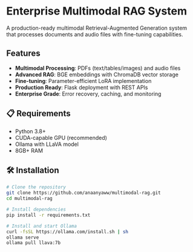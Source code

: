 # Enterprise Multimodal RAG System

A production-ready multimodal Retrieval-Augmented Generation system that processes documents and audio files with fine-tuning capabilities.

##  Features

- **Multimodal Processing**: PDFs (text/tables/images) and audio files
- **Advanced RAG**: BGE embeddings with ChromaDB vector storage
- **Fine-tuning**: Parameter-efficient LoRA implementation
- **Production Ready**: Flask deployment with REST APIs
- **Enterprise Grade**: Error recovery, caching, and monitoring

## 📋 Requirements

- Python 3.8+
- CUDA-capable GPU (recommended)
- Ollama with LLaVA model
- 8GB+ RAM

## 🛠️ Installation

```bash
# Clone the repository
git clone https://github.com/anaanyaww/multimodal-rag.git
cd multimodal-rag

# Install dependencies
pip install -r requirements.txt

# Install and start Ollama
curl -fsSL https://ollama.com/install.sh | sh
ollama serve
ollama pull llava:7b
